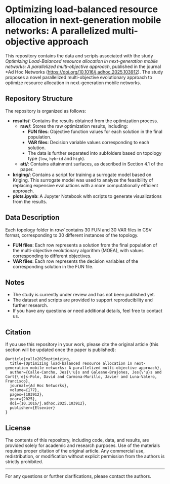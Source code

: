 # Optimizing load-balanced resource allocation in next-generation mobile networks: A parallelized multi-objective approach

This repository contains the data and scripts associated with the study *Optimizing Load-Balanced resource allocation in next-generation mobile networks: A parallelized multi-objective approach*, published in the journal *Ad Hoc Networks (https://doi.org/10.1016/j.adhoc.2025.103912). The study proposes a novel parallelized multi-objective evolutionary approach to optimize resource allocation in next-generation mobile networks.

## Repository Structure

The repository is organized as follows:

- **results/**: Contains the results obtained from the optimization process.
  - **raw/**: Stores the raw optimization results, including:
    - **FUN files**: Objective function values for each solution in the final population.
    - **VAR files**: Decision variable values corresponding to each solution.
    - The data is further separated into subfolders based on topology type (`low`, `hybrid` and `high`).
  - **att/**: Contains attainment surfaces, as described in Section 4.1 of the paper.
- **kriging/**: Contains a script for training a surrogate model based on Kriging. This surrogate model was used to analyze the feasibility of replacing expensive evaluations with a more computationally efficient approach.
- **plots.ipynb**: A Jupyter Notebook with scripts to generate visualizations from the results.

## Data Description

Each topology folder in *raw/* contains 30 FUN and 30 VAR files in CSV format, corresponding to 30 different instances of the topology.

- **FUN files**: Each row represents a solution from the final population of the multi-objective evolutionary algorithm (MOEA), with values corresponding to different objectives.
- **VAR files**: Each row represents the decision variables of the corresponding solution in the FUN file.

## Notes

- The study is currently under review and has not been published yet.
- The dataset and scripts are provided to support reproducibility and further research.
- If you have any questions or need additional details, feel free to contact us.

## Citation

If you use this repository in your work, please cite the original article (this section will be updated once the paper is published):

```
@article{calle2025optimizing,
  title={Optimizing load-balanced resource allocation in next-generation mobile networks: A parallelized multi-objective approach},
  author={Calle-Cancho, Jes{\'u}s and Galeano-Brajones, Jes{\'u}s and Cort{\'e}s-Polo, David and Carmona-Murillo, Javier and Luna-Valero, Francisco},
  journal={Ad Hoc Networks},
  volume={177},
  pages={103912},
  year={2025},
  doi={10.1016/j.adhoc.2025.103912},
  publisher={Elsevier}
}
```

## License

The contents of this repository, including code, data, and results, are provided solely for academic and research purposes. Use of the materials requires proper citation of the original article. Any commercial use, redistribution, or modification without explicit permission from the authors is strictly prohibited.

---

For any questions or further clarifications, please contact the authors.






